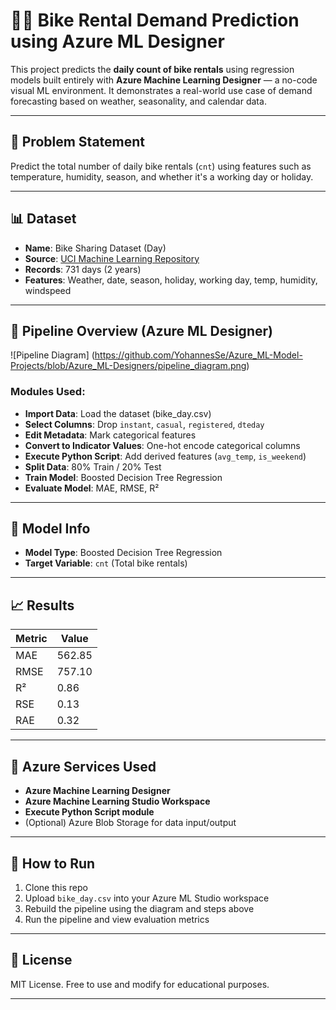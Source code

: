 # 🚴‍♂️ Bike Rental Demand Prediction using Azure ML Designer

This project predicts the **daily count of bike rentals** using regression models built entirely with **Azure Machine Learning Designer** — a no-code visual ML environment. It demonstrates a real-world use case of demand forecasting based on weather, seasonality, and calendar data.

---

## 📌 Problem Statement

Predict the total number of daily bike rentals (`cnt`) using features such as temperature, humidity, season, and whether it's a working day or holiday.

---

## 📊 Dataset

- **Name**: Bike Sharing Dataset (Day)
- **Source**: [UCI Machine Learning Repository](https://archive.ics.uci.edu/ml/datasets/Bike+Sharing+Dataset)
- **Records**: 731 days (2 years)
- **Features**: Weather, date, season, holiday, working day, temp, humidity, windspeed

---

## 🧪 Pipeline Overview (Azure ML Designer)

![Pipeline Diagram] (https://github.com/YohannesSe/Azure_ML-Model-Projects/blob/Azure_ML-Designers/pipeline_diagram.png)

### Modules Used:
- **Import Data**: Load the dataset (bike_day.csv)
- **Select Columns**: Drop `instant`, `casual`, `registered`, `dteday`
- **Edit Metadata**: Mark categorical features
- **Convert to Indicator Values**: One-hot encode categorical columns
- **Execute Python Script**: Add derived features (`avg_temp`, `is_weekend`)
- **Split Data**: 80% Train / 20% Test
- **Train Model**: Boosted Decision Tree Regression
- **Evaluate Model**: MAE, RMSE, R²

---

## 🧠 Model Info

- **Model Type**: Boosted Decision Tree Regression
- **Target Variable**: `cnt` (Total bike rentals)

---

## 📈 Results

| Metric | Value |
|--------|-------|
| MAE    | 562.85 |
| RMSE   | 757.10 |
| R²     | 0.86 |
| RSE    | 0.13 |
| RAE    | 0.32 |

---

## 🧰 Azure Services Used

- **Azure Machine Learning Designer**
- **Azure Machine Learning Studio Workspace**
- **Execute Python Script module**
- (Optional) Azure Blob Storage for data input/output

---

## 🧾 How to Run

1. Clone this repo
2. Upload `bike_day.csv` into your Azure ML Studio workspace
3. Rebuild the pipeline using the diagram and steps above
4. Run the pipeline and view evaluation metrics

---

## 📄 License

MIT License. Free to use and modify for educational purposes.

---
